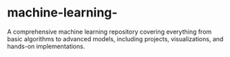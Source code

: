 # machine-learning-
A comprehensive machine learning repository covering everything from basic algorithms to advanced models, including projects, visualizations, and hands-on implementations.
